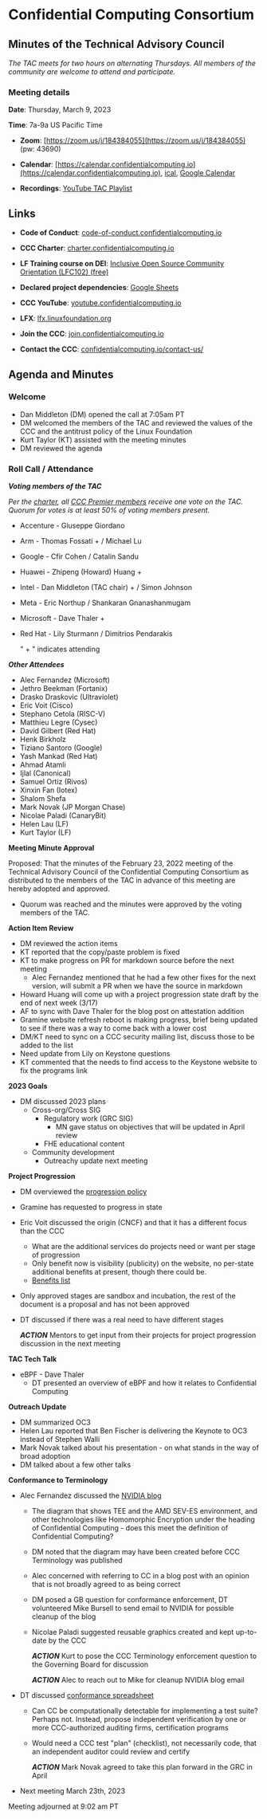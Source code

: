 # Confidential Computing Consortium

## Minutes of the Technical Advisory Council

*The TAC meets for two hours on alternating Thursdays. All members of the community are welcome to attend and participate.*

### Meeting details

**Date**: Thursday, March 9, 2023

**Time**: 7a-9a US Pacific Time

* **Zoom**: [https://zoom.us/j/184384055](https://zoom.us/j/184384055) (pw: 43690)

* **Calendar**: [https://calendar.confidentialcomputing.io](https://calendar.confidentialcomputing.io),
[ical](https://calendar.google.com/calendar/ical/c\_c0pcihr7n2n1k3a38i32d9ag10%40group.calendar.google.com/public/basic.ics),
[Google Calendar](https://calendar.google.com/calendar/u/0/r?cid=c\_c0pcihr7n2n1k3a38i32d9ag10@group.calendar.google.com)

* **Recordings**: [YouTube TAC Playlist](https://www.youtube.com/playlist?list=PLmfkUJc39uMjaB\_I1dYW72I44kr9QzG\_B)

## Links

* **Code of Conduct**: [code-of-conduct.confidentialcomputing.io](https://code-of-conduct.confidentialcomputing.io)

* **CCC Charter**: [charter.confidentialcomputing.io](https://charter.confidentialcomputing.io)

* **LF Training course on DEI**: [Inclusive Open Source Community Orientation (LFC102) (free)](https://training.linuxfoundation.org/training/inclusive-open-source-community-orientation-lfc102/)

* **Declared project dependencies**: [Google Sheets](https://docs.google.com/spreadsheets/d/1UKnbbGWXYLjnPZsox3zmYo59nv3XSXjePfas5E2fER0/edit#gid=0)

* **CCC YouTube**: [youtube.confidentialcomputing.io](https://youtube.confidentialcomputing.io)

* **LFX**: [lfx.linuxfoundation.org](https://lfx.linuxfoundation.org)

* **Join the CCC**: [join.confidentialcomputing.io](https://join.confidentialcomputing.io)

* **Contact the CCC**: [confidentialcomputing.io/contact-us/](https://confidentialcomputing.io/contact-us/)

## Agenda and Minutes

### Welcome

* Dan Middleton (DM) opened the call at 7:05am PT
* DM welcomed the members of the TAC and reviewed the values of the CCC and the antitrust policy of the Linux Foundation
* Kurt Taylor (KT) assisted with the meeting minutes
* DM reviewed the agenda

### Roll Call / Attendance

***Voting members of the TAC***

*Per the [charter](https://charter.confidentialcomputing.io), all [CCC Premier members](https://confidentialcomputing.io/members/) receive one vote on the TAC. Quorum for votes is at least 50% of voting members present.*

* Accenture - Giuseppe Giordano
* Arm - Thomas Fossati +  / Michael Lu
* Google - Cfir Cohen  / Catalin Sandu
* Huawei - Zhipeng (Howard) Huang +
* Intel - Dan Middleton (TAC chair) + / Simon Johnson
* Meta - Eric Northup  / Shankaran Gnanashanmugam
* Microsoft - Dave Thaler  +
* Red Hat - Lily Sturmann  / Dimitrios Pendarakis

   " + " indicates attending

***Other Attendees***

* Alec Fernandez (Microsoft)
* Jethro Beekman (Fortanix)
* Drasko Draskovic (Ultraviolet)
* Eric Voit (Cisco)
* Stephano Cetola (RISC-V)
* Matthieu Legre (Cysec)
* David Gilbert (Red Hat)
* Henk Birkholz
* Tiziano Santoro (Google)
* Yash Mankad (Red Hat)
* Ahmad Atamli
* Ijlal (Canonical)
* Samuel Ortiz (Rivos)
* Xinxin Fan (Iotex)
* Shalom Shefa
* Mark Novak (JP Morgan Chase)
* Nicolae Paladi (CanaryBit)
* Helen Lau (LF)
* Kurt Taylor (LF)


**Meeting Minute Approval**

Proposed: That the minutes of the February 23, 2022 meeting of the Technical Advisory Council of the Confidential Computing Consortium as distributed to the members of the TAC in advance of this meeting are hereby adopted and approved.

* Quorum was reached and the minutes were approved by the voting members of the TAC.


**Action Item Review**

* DM reviewed the action items
* KT reported that the copy/paste problem is fixed
* KT to make progress on PR for markdown source before the next meeting
  * Alec Fernandez mentioned that he had a few other fixes for the next version, will submit a PR when we have the source in markdown
* Howard Huang will come up with a project progression state draft by the end of next week (3/17)
* AF to sync with Dave Thaler for the blog post on attestation addition
* Gramine website refresh reboot is making progress, brief being updated to see if there was a way to come back with a lower cost
* DM/KT need to sync on a CCC security mailing list, discuss those to be added to the list
* Need update from Lily on Keystone questions
* KT commented that the needs to find access to the Keystone website to fix the programs link


**2023 Goals**

* DM discussed 2023 plans
  * Cross-org/Cross SIG 
    * Regulatory work (GRC SIG)
      * MN gave status on objectives that will be updated in April review
    * FHE educational content
  * Community development
    * Outreachy update next meeting


**Project Progression**

* DM overviewed the [progression policy](https://github.com/confidential-computing/governance/blob/main/project-progression-policy.md)
* Gramine has requested to progress in state
* Eric Voit discussed the origin (CNCF) and that it has a different focus than the CCC
  * What are the additional services do projects need or want per stage of progression
  * Only benefit now is visibility (publicity) on the website, no per-state additional benefits at present, though there could be.
  * [Benefits list](https://github.com/confidential-computing/governance/blob/main/project-progression-policy.md#benefits-of-being-a-recognized-consortium-project)
* Only approved stages are sandbox and incubation, the rest of the document is a proposal and has not been approved
* DT discussed if there was a real need to have different stages

  ***ACTION*** Mentors to get input from their projects for project progression discussion in the next meeting

**TAC Tech Talk**

* eBPF - Dave Thaler
  * DT presented an overview of eBPF and how it relates to Confidential Computing


**Outreach Update**

* DM summarized OC3
* Helen Lau reported that Ben Fischer is delivering the Keynote to OC3 instead of Stephen Walli
* Mark Novak talked about his presentation - on what stands in the way of broad adoption
* DM talked about a few other talks


**Conformance to Terminology**

* Alec Fernandez discussed the [NVIDIA blog](https://blogs.nvidia.com/blog/2023/03/01/what-is-confidential-computing/)
  * The diagram that shows TEE and the AMD SEV-ES environment, and other technologies like Homomorphic Encryption under the heading of Confidential Computing - does this meet the definition of Confidential Computing?
  * DM noted that the diagram may have been created before CCC Terminology was published
  * Alec concerned with referring to CC in a blog post with an opinion that is not broadly agreed to as being correct
  * DM posed a GB question for conformance enforcement, DT volunteered Mike Bursell to send email to NVIDIA for possible cleanup of the blog
  * Nicolae Paladi suggested reusable graphics created and kept up-to-date by the CCC


    ***ACTION*** Kurt to pose the CCC Terminology enforcement question to the Governing Board for discussion
  
    ***ACTION*** Alec to reach out to Mike for cleanup NVIDIA blog email


* DT discussed [conformance spreadsheet](https://docs.google.com/spreadsheets/d/1H07OqDilgSWQpf2xZ-yJUSHL249VaXroVv1eeacVOVc/edit#gid=0)
  * Can CC be computationally detectable for implementing a test suite? Perhaps not.  Instead, propose independent verification by one or more CCC-authorized auditing firms, certification programs
  * Would need a CCC test "plan" (checklist), not necessarily code, that an independent auditor could review and certify
  
    ***ACTION*** Mark Novak agreed to take this plan forward in the GRC in April


* Next meeting March 23th, 2023

Meeting adjourned at 9:02 am PT
